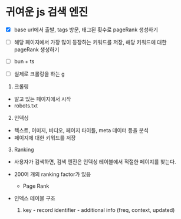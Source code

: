 # 귀여운 js 검색 엔진
- [x] base url에서 출발, <a> tags 방문, 태그된 횟수로 pageRank 생성하기
- [ ] 해당 페이지에서 가장 많이 등장하는 키워드를 저장, 해당 키워드에 대한 pageRank 생성하기
- [ ] bun + ts
- [ ] 실제로 크롤링을 하는 g


1. 크롤링
  - 알고 있는 페이지에서 시작
  - robots.txt
2. 인덱싱
  - 텍스트, 이미지, 비디오, 페이지 타이틀, meta 데이터 등을 분석
  - 페이지에 대한 키워드를 저장
3. Ranking
  - 사용자가 검색하면, 검색 엔진은 인덱싱 테이블에서 적절한 페이지를 찾는다.
  - 200여 개의 ranking factor가 있음
    - Page Rank

- 인덱스 테이블 구조
  1. key - record identifier - additional info (freq, context, updated)
